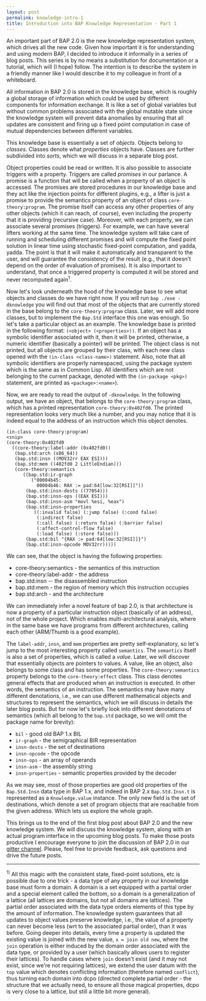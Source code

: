 ```yaml
---
layout: post
permalink: knowledge-intro-1
title: Introduction into BAP Knowledge Representation - Part 1
---
```


An important part of BAP 2.0 is the new knowledge representation system, which drives all the new code. Given how important it is for understanding and using modern BAP, I decided to introduce it informally in a series of blog posts. This series is by no means a substitution for documentation or a tutorial, which will (I hope) follow. The intention is to describe the system in a friendly manner like I would describe it to my colleague in front of a whiteboard.

All information in BAP 2.0 is stored in the knowledge base, which is roughly a global storage of information which could be used by different components for information exchange. It is like a set of global variables but without common problems associated with the global mutable state since the knowledge system will prevent data anomalies by ensuring that all updates are consistent and firing up a fixed point computation in case of mutual dependencies between different variables.

This knowledge base is essentially a set of _objects_. Objects belong to _classes_. Classes denote what _properties_ objects have. Classes are further subdivided into _sorts_, which we will discuss in a separate blog post.

Object properties could be read or written. It is also possible to associate triggers with a property. Triggers are called _promises_ in our parlance. A promise is a function that will be called when a property of an object is accessed. The promises are stored procedures in our knowledge base and they act like the injection points for different plugins, e.g., a lifter is just a promise to provide the semantics property of an object of class `core-theory:program`. The promise itself can access any other properties of any other objects (which it can reach, of course), even including the property that it is providing (recursive case). Moreover, with each property, we can associate several promises (triggers). For example, we can have several lifters working at the same time. The knowledge system will take care of running and scheduling different promises and will compute the fixed point solution in linear time using stochastic fixed-point computation, and yadda, yadda. The point is that it will make it automatically and transparent to the user, and will guarantee the consistency of the result (e.g., that it doesn't depend on the order of evaluation of promises). It is also important to understand, that once a triggered property is computed it will be stored and never recomputed again<sup>1</sup>.

Now let's look underneath the hood of the knowledge base to see what objects and classes do we have right now. If you will run `bap ./exe -dknowledge` you will find out that most of the objects that are currently stored in the base belong to the `core-theory:program` class. Later, we will add more classes, but to implement the `Bap.Std` interface this one was enough. So let's take a particular object as an example. The knowledge base is printed in the following format: `(<object> (<properties>))`. If an object has a symbolic identifier associated with it, then it will be printed, otherwise, a numeric identifier (basically a pointer) will be printed. The object class is not printed, but all objects are grouped by their class, with each new class opened with the `(in-class <class-name>)` statement. Also, note that all symbolic identifiers are properly namespaced, using the package system which is the same as in Common Lisp. All identifiers which are not belonging to the current package, denoted with the `(in-package <pkg>)` statement, are printed as `<package>:<name>`).

Now, we are ready to read the output of `-dknowledge`. In the following output, we have an object, that belongs to the `core-theory:program` class, which has a printed representation `core-theory:0x402fd0`. The printed representation looks very much like a number, and you may notice that it is indeed equal to the address of an instruction which this object denotes.

```
(in-class core-theory:program)
<snip>
(core-theory:0x402fd0
  ((core-theory:label-addr (0x402fd0))
   (bap.std:arch (x86_64))
   (bap.std:insn ((MOV32rr EAX ESI)))
   (bap.std:mem ((402fd0 2 LittleEndian)))
   (core-theory:semantics
      ((bap.std:ir-graph
         ("00004b45:
           00004b46: RAX := pad:64[low:32[RSI]]"))
       (bap.std:insn-dests ((77054)))
       (bap.std:insn-ops ((EAX ESI)))
       (bap.std:insn-asm "movl %esi, %eax")
       (bap.std:insn-properties
          ((:invalid false) (:jump false) (:cond false)
           (:indirect false)
           (:call false) (:return false) (:barrier false)
           (:affect-control-flow false)
           (:load false) (:store false)))
       (bap.std:bil "{RAX := pad:64[low:32[RSI]]}")
       (bap.std:insn-opcode MOV32rr)))))
```

We can see, that the object is having the following properties:

- core-theory:semantics - the semantics of this instruction
- core-theory:label-addr - the address
- bap.std:insn -- the disassembled instruction
- bap.std:mem - the region of memory which this instruction occupies
- bap.std:arch  - and the architecture

We can immediately infer a novel feature of bap 2.0, is that architecture is now a property of a particular instruction object (basically of an address), not of the whole project. Which enables multi-architectural analysis, where in the same base we have programs from different architectures, calling each other (ARM/Thumb is a good example).

The `label-addr`, `insn`, and `mem` properties are pretty self-explanatory, so let's jump to the most interesting property called `semantics`. The `semantics` itself is also a set of properties, which is called a _value_. Later, we will discover that essentially objects are pointers to values. A value, like an object, also belongs to some class and has some properties. The `core-theory:semantics` property belongs to the `core-theory:effect` class. This class denotes general effects that are produced when an instruction is executed. In other words, the semantics of an instruction. The semantics may have many different denotations, i.e., we can use different mathematical objects and structures to represent the semantics, which we will discuss in details the later blog posts. But for now let's briefly look into different denotations of semantics (which all belong to the `bap.std` package, so we will omit the package name for brevity):

  - `bil` - good old BAP 1.x BIL
  - `ir-graph` - the semigraphical BIR representation
  - `insn-dests` - the set of destinations
  - `insn-opcode` - the opcode
  - `insn-ops` - an array of operands
  - `insn-asm` - the assembly string
  - `insn-properties` - semantic properties provided by the decoder

As we may see, most of those properties are good old properties of the `Bap.Std.Insn` data type in BAP 1.x, and indeed in BAP 2.x `Bap.Std.Insn.t` is represented as a `Knowledge.value` instance. The only new field is the set of destinations, which denote a set of program objects that are reachable from the given address. Which lets us explore the whole graph.

This brings us to the end of the first blog post about BAP 2.0 and the new knowledge system. We will discuss the knowledge system, along with an actual program interface in the upcoming blog posts. To make those posts productive I encourage everyone to join the discussion of BAP 2.0 in our [gitter channel][1]. Please, feel free to provide feedback, ask questions and drive the future posts.


[1]: https://gitter.im/BinaryAnalysisPlatform/bap


---------------------
<sup>1)</sup> All this magic with the consistent state, fixed-point solutions, etc is possible due to one trick - a data type of any property in our knowledge base must form a domain. A domain is a set equipped with a partial order and a special element called the bottom, so a domain is a generalization of a lattice (all lattices are domains, but not all domains are lattices). The partial order associated with the data type orders elements of this type by the amount of information. The knowledge system guarantees that all updates to object values preserve knowledge, i.e., the value of a property can never become less (wrt to the associated partial order), than it was before. Going deeper into details, every time a property is updated the existing value is joined with the new value, `x = join old new`, where the `join` operation is either induced by the domain order associated with the data type, or provided by a user (which basically allows users to register their lattices). To handle cases where `join` doesn't exist (and it may not exist, since we're not requiring lattices), we extend the user datum with the `top` value which denotes conflicting information (therefore named `conflict`), thus turning each domain into dcpo (directed complete partial order - the structure that we actually need, to ensure all those magical properties, dcpo is very close to a lattice, but still a little bit more general).
